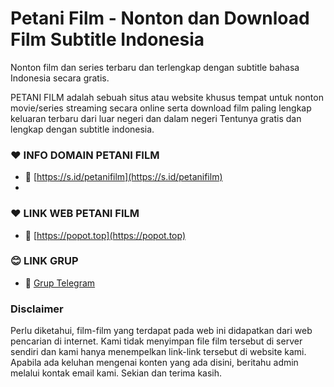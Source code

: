 
# Petani Film - Nonton dan Download Film Subtitle Indonesia
Nonton film dan series terbaru dan terlengkap dengan subtitle bahasa Indonesia secara gratis.

PETANI FILM adalah sebuah situs atau website khusus tempat untuk nonton movie/series streaming secara online serta download film paling lengkap keluaran terbaru dari luar negeri dan dalam negeri Tentunya gratis dan lengkap dengan subtitle indonesia.

### ❤️ INFO DOMAIN PETANI FILM  
- 🔗 [https://s.id/petanifilm](https://s.id/petanifilm)
- 
### ❤️ LINK WEB PETANI FILM  
- 🔗 [https://popot.top](https://popot.top)

### 😊 LINK GRUP  
- 🔗 [Grup Telegram](https://t.me/petanifilmofficial)



### Disclaimer
Perlu diketahui, film-film yang terdapat pada web ini didapatkan dari web pencarian di internet. Kami tidak menyimpan file film tersebut di server sendiri dan kami hanya menempelkan link-link tersebut di website kami. Apabila ada keluhan mengenai konten yang ada disini, beritahu admin melalui kontak email kami. Sekian dan terima kasih.
